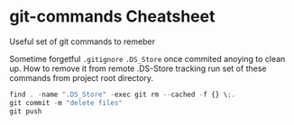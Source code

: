 # git-commands Cheatsheet
Useful set of git commands to remeber

Sometime forgetful `.gitignore` `.DS_Store` once commited anoying to clean up.
How to remove it from remote .DS-Store tracking run set of these commands from project root directory.

```javascript
find . -name ".DS_Store" -exec git rm --cached -f {} \;.
git commit -m "delete files"
git push
```

